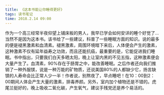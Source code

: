 ```yaml
---
title: 《这本书能让你睡得更好》
tags: 读书笔记
time: 2018.2.14 09:00
---
```

作为一个高三经常半夜仰望上铺床板的男人，我早已学会如何安详的睡个好觉了…当然不是因为这本书。该书给了一些建议，科普了一些睡眠方面的知识。说的最多的便是褪黑激素和血清素。褪黑激素，周围环境暗下来后，人体便会产生的激素，这种激素不仅有延年益寿之功效，而且还能抗癌，最重要的是，它能促进我们睡眠。书中指出，只要我们白天多晒太阳，晚上让室内黑的不见五指，这种激素便会大量产生了。血清素，90%存在于肠胃之中，能改善睡眠。之后作者还向我们推销了一种外服镁，说是一种万能的矿物质，还说美国80%的人都缺少它，扬言缺镁的人寿命会比正常人少一半！作者说，别熬夜了，早点睡吧！在10：00到2：00期间人体会产生大量的激素，排毒养颜。另外，室内加个植物还是不错的。虎尾兰挺好的，晚上吸收二氧化碳，产生氧气，建议手残党还是养个易活的。